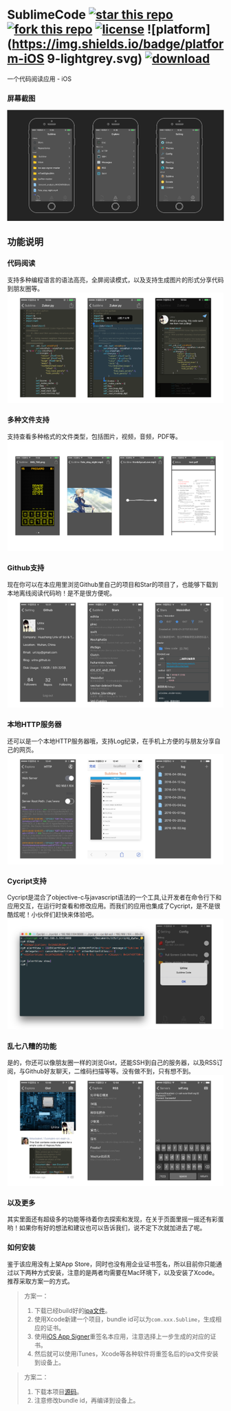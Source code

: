 # SublimeCode [![star this repo](http://github-svg-buttons.herokuapp.com/star.svg?user=Urinx&repo=SublimeCode&style=flat&background=1081C1)](http://github.com/Urinx/SublimeCode) [![fork this repo](http://github-svg-buttons.herokuapp.com/fork.svg?user=Urinx&repo=SublimeCode&style=flat&background=1081C1)](http://github.com/Urinx/SublimeCode/fork) [![license](https://img.shields.io/github/license/Urinx/SublimeCode.svg)](https://github.com/Urinx/SublimeCode/blob/master/LICENSE) ![platform](https://img.shields.io/badge/platform-iOS 9-lightgrey.svg) [![download](https://img.shields.io/github/downloads/Urinx/SublimeCode/total.svg)](https://github.com/Urinx/SublimeCode/releases)
一个代码阅读应用 - iOS

### 屏幕截图
![main](Screenshot/main.png)

## 功能说明

### 代码阅读
支持多种编程语言的语法高亮，全屏阅读模式，以及支持生成图片的形式分享代码到朋友圈等。
![Code Reading](Screenshot/code_reading.png)

### 多种文件支持
支持查看多种格式的文件类型，包括图片，视频，音频，PDF等。
![Multi File Support](Screenshot/multi_file_support.png)

### Github支持
现在你可以在本应用里浏览Github里自己的项目和Star的项目了，也能够下载到本地离线阅读代码哟！是不是很方便呢。
![Github](Screenshot/github.png)

### 本地HTTP服务器
还可以是一个本地HTTP服务器哦，支持Log纪录，在手机上方便的与朋友分享自己的网页。
![HTTP Server](Screenshot/http_server.png)

### Cycript支持
Cycript是混合了objective-c与javascript语法的一个工具,让开发者在命令行下和应用交互，在运行时查看和修改应用。而我们的应用也集成了Cycript，是不是很酷炫呢！小伙伴们赶快来体验吧。
![Cycript](Screenshot/cycript.png)

### 乱七八糟的功能
是的，你还可以像朋友圈一样的浏览Gist，还能SSH到自己的服务器，以及RSS订阅，与Github好友聊天，二维码扫描等等。没有做不到，只有想不到。
![Other](Screenshot/other.png)

### 以及更多
其实里面还有超级多的功能等待着你去探索和发现，在关于页面里摇一摇还有彩蛋哟！如果你有好的想法和建议也可以告诉我们，说不定下次就加进去了呢。

### 如何安装
鉴于该应用没有上架App Store，同时也没有用企业证书签名，所以目前你只能通过以下两种方式安装，注意的是两者均需要在Mac环境下，以及安装了Xcode。推荐采取方案一的方式。


> 方案一：
> 
> 1. 下载已经build好的[ipa文件](https://github.com/Urinx/SublimeCode/releases)。
> 2. 使用Xcode新建一个项目，bundle id可以为`com.xxx.Sublime`，生成相应的证书。
> 3. 使用[iOS App Signer](https://github.com/DanTheMan827/ios-app-signer)重签名本应用，注意选择上一步生成的对应的证书。
> 4. 然后就可以使用iTunes，Xcode等各种软件将重签名后的ipa文件安装到设备上。

> 方案二：
> 
> 1. 下载本项目[源码](https://github.com/Urinx/SublimeCode/archive/v1.0.zip)。
> 2. 注意修改bundle id，再编译到设备上。

